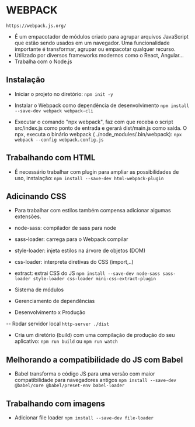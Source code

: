 # WEBPACK
`https://webpack.js.org/`

- É um empacotador de módulos criado para agrupar arquivos JavaScript que estão sendo usados em um navegador. Uma funcionalidade importante é transformar, agrupar ou empacotar qualquer recurso.
- Utilizado por diversos frameworks modernos como o React, Angular...
- Trabalha com o Node.js

## Instalação
- Iniciar o projeto no diretório:
    `npm init -y`

- Instalar o Webpack como dependência de desenvolvimento
    `npm install --save-dev webpack webpack-cli`

- Executar o comando "npx webpack", faz com que receba o script src/index.js como ponto de entrada e gerará dist/main.js como saída. O npx, executa o binário webpack ( ./node_modules/.bin/webpack):
    `npx webpack --config webpack.config.js`

## Trabalhando com HTML
- É necessário trabalhar com plugin para ampliar as possibilidades de uso, instalação:
    `npm install --save-dev html-webpack-plugin`

## Adicinando CSS
- Para trabalhar com estilos também compensa adicionar algumas extensões.

 - node-sass: compilador de sass para node
 - sass-loader: carrega para o Webpack compilar
 - style-loader: injeta estilos na árvore de objetos (DOM)
 - css-loader: interpreta diretivas do CSS (import,..)
 - extract: extrai CSS do JS
    `npm install --save-dev node-sass sass-loader style-loader css-loader mini-css-extract-plugin`
 - Sistema de módulos
 - Gerenciamento de dependências
 - Desenvolvimento x Produção

-- Rodar servidor local `http-server ./dist`
- Cria um diretório (build) com uma compilação de produção do seu aplicativo: `npm run build` ou `npm run watch`

## Melhorando a compatibilidade do JS com Babel
- Babel transforma o código JS para uma versão com maior compatibilidade para navegadores antigos
    `npm install --save-dev @babel/core @babel/preset-env babel-loader`

## Trabalhando com imagens
- Adicionar file loader
    `npm install --save-dev file-loader`